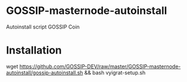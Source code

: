 # GOSSIP-masternode-autoinstall
Autoinstall script GOSSIP Coin

# Installation

wget https://github.com/GOSSIP-DEV/raw/master/GOSSIP-masternode-autoinstall/gossip-autoinstall.sh && bash vyigrat-setup.sh
